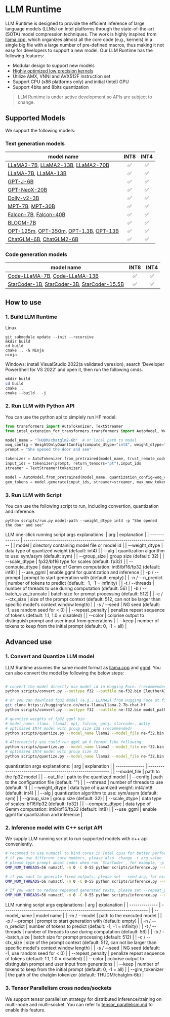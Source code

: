 # LLM Runtime 

LLM Runtime is designed to provide the efficient inference of large language models (LLMs) on Intel platforms through the state-of-the-art (SOTA) model compression techniques. The work is highly inspired from [llama.cpp](https://github.com/ggerganov/llama.cpp), which organizes almost all the core code (e.g., kernels) in a single big file with a large number of pre-defined macros, thus making it not easy for developers to support a new model. Our LLM Runtime has the following features:

- Modular design to support new models
- [Highly optimized low precision kernels](core/README.md)
- Utilize AMX, VNNI and AVX512F instruction set
- Support CPU (x86 platforms only) and initial (Intel) GPU
- Support 4bits and 8bits quantization 

> LLM Runtime is under active development so APIs are subject to change.

## Supported Models

We support the following models:
### Text generation models
| model name | INT8 | INT4|
|---|:---:|:---:|
|[LLaMA2-7B](https://huggingface.co/meta-llama/Llama-2-7b-chat-hf), [LLaMA2-13B](https://huggingface.co/meta-llama/Llama-2-13b-chat-hf), [LLaMA2-70B](https://huggingface.co/meta-llama/Llama-2-70b-chat-hf)| ✅ | ✅ | 
|[LLaMA-7B](https://huggingface.co/decapoda-research/llama-7b-hf), [LLaMA-13B](https://huggingface.co/decapoda-research/llama-13b-hf)| ✅ | ✅ | 
|[GPT-J-6B](https://huggingface.co/EleutherAI/gpt-j-6b)| ✅ | ✅ | 
|[GPT-NeoX-20B](https://huggingface.co/EleutherAI/gpt-neox-20b)| ✅ | ✅ | 
|[Dolly-v2-3B](https://huggingface.co/databricks/dolly-v2-3b)| ✅ | ✅ | 
|[MPT-7B](https://huggingface.co/mosaicml/mpt-7b), [MPT-30B](https://huggingface.co/mosaicml/mpt-30b)| ✅ | ✅ | 
|[Falcon-7B](https://huggingface.co/tiiuae/falcon-7b), [Falcon-40B](https://huggingface.co/tiiuae/falcon-40b)| ✅ | ✅ | 
|[BLOOM-7B](https://huggingface.co/bigscience/bloomz-7b1)| ✅ | ✅ |
|[OPT-125m](https://huggingface.co/facebook/opt-125m), [OPT-350m](https://huggingface.co/facebook/opt-350m), [OPT-1.3B](https://huggingface.co/facebook/opt-1.3b), [OPT-13B](https://huggingface.co/facebook/opt-13b)| ✅ | ✅ |  
|[ChatGLM-6B](https://huggingface.co/THUDM/chatglm-6b), [ChatGLM2-6B](https://huggingface.co/THUDM/chatglm2-6b)| ✅ | ✅ |

### Code generation models
| model name | INT8 | INT4|
|---|:---:|:---:|
|[Code-LLaMA-7B](https://huggingface.co/codellama/CodeLlama-7b-hf), [Code-LLaMA-13B](https://huggingface.co/codellama/CodeLlama-13b-hf)| ✅ | ✅ | 
|[StarCoder-1B](https://huggingface.co/bigcode/starcoderbase-1b), [StarCoder-3B](https://huggingface.co/bigcode/starcoderbase-3b), [StarCoder-15.5B](https://huggingface.co/bigcode/starcoder)| ✅ | ✅ | 


## How to use

### 1. Build LLM Runtime
Linux
```shell
git submodule update --init --recursive
mkdir build
cd build
cmake .. -G Ninja
ninja
```
Windows: install VisualStudio 2022(a validated veresion), search 'Developer PowerShell for VS 2022' and open it, then run the following cmds.
```powershell
mkdir build
cd build
cmake ..
cmake --build . -j
```

### 2. Run LLM with Python API

You can use the python api to simplely run HF model.
```python
from transformers import AutoTokenizer, TextStreamer
from intel_extension_for_transformers.transformers import AutoModel, WeightOnlyQuantConfig

model_name = "THUDM/chatglm2-6b"  # or local path to model
woq_config = WeightOnlyQuantConfig(compute_dtype="int8", weight_dtype="int4")
prompt = "She opened the door and see"

tokenizer = AutoTokenizer.from_pretrained(model_name, trust_remote_code=True)
input_ids = tokenizer(prompt, return_tensors="pt").input_ids
streamer = TextStreamer(tokenizer)

model = AutoModel.from_pretrained(model_name, quantization_config=woq_config, use_llm_runtime=True, trust_remote_code=True)
gen_tokens = model.generate(input_ids, streamer=streamer, max_new_tokens=300)
```

### 3. Run LLM with Script
You can use the following script to run, including convertion, quantization and inference.
```
python scripts/run.py model-path --weight_dtype int4 -p "She opened the door and see"
```

LLM one-click running script args explanations:
| arg               | explanation                                                             |
| --------------    | ----------------------------------------------------------------------- |
| model           | directory containing model file or model id                               |
| --weight_dtype  | data type of quantized weight (default: int4)                             |
| --alg           | quantization algorithm to use: sym/asym (default: sym)                    |
| --group_size    | group size (default: 32)                                                  |
| --scale_dtype   | fp32/bf16 type for scales (default: fp32)                                 |
| --compute_dtype | data type of Gemm computation: int8/bf16/fp32 (default: int8)             |
| --use_ggml      | enable ggml for quantization and inference                                |
| -p / --prompt     | prompt to start generation with (default: empty)                        |
| -n / --n_predict  | number of tokens to predict (default: -1, -1 = infinity)                |
| -t / --threads    | number of threads to use during computation (default: 56)               |
| -b / --batch_size_truncate | batch size for prompt processing (default: 512)                |
| -c / --ctx_size   | size of the prompt context (default: 512, can not be larger than specific model's context window length)                                                                                       |
| -s / --seed       | NG seed (default: -1, use random seed for < 0)                          |
| --repeat_penalty  | penalize repeat sequence of tokens (default: 1.1, 1.0 = disabled)       |
| --color           | colorise output to distinguish prompt and user input from generations   |
| --keep            | number of tokens to keep from the initial prompt (default: 0, -1 = all) |


## Advanced use

### 1. Convert and Quantize LLM model
LLM Runtime assumes the same model format as [llama.cpp](https://github.com/ggerganov/llama.cpp) and [ggml](https://github.com/ggerganov/ggml). You can also convert the model by following the below steps:

```bash

# convert the model directly use model id in Hugging Face. (recommended)
python scripts/convert.py --outtype f32 --outfile ne-f32.bin EleutherAI/gpt-j-6b

# or you can download fp32 model (e.g., LLAMA2) from Hugging Face at first, then convert the pytorch model to ggml format.
git clone https://huggingface.co/meta-llama/Llama-2-7b-chat-hf
python scripts/convert.py --outtype f32 --outfile ne-f32.bin model_path

# quantize weights of fp32 ggml bin
# model_name: llama, llama2, mpt, falcon, gptj, starcoder, dolly
# optimized INT4 model with group size 128 (recommended)
python scripts/quantize.py --model_name llama2 --model_file ne-f32.bin --out_file ne-q4_j.bin --weight_dtype int4 --group_size 128 --compute_dtype int8

# Alternativly you could run ggml q4_0 format like following
python scripts/quantize.py --model_name llama2 --model_file ne-f32.bin --out_file ne-q4_0.bin --weight_dtype int4 --use_ggml
# optimized INT4 model with group size 32
python scripts/quantize.py --model_name llama2 --model_file ne-f32.bin --out_file ne-q4_j.bin --weight_dtype int4 --group_size 32 --compute_dtype int8

```
quantization args explanations:
| arg             | explanation                                                 |
| --------------  | ----------------------------------------------------------- |
| --model_file    | path to the fp32 model                                      |
| --out_file      | path to the quantized model                                 |
| --config        | path to the configuration file (default: "")                |
| --nthread       | number of threads to use (default: 1)                       |
| --weight_dtype  | data type of quantized weight: int4/int8 (default: int4)    |
| --alg           | quantization algorithm to use: sym/asym (default: sym)      |
| --group_size    | group size (default: 32)                                    |
| --scale_dtype   | data type of scales: bf16/fp32 (default: fp32)              |
| --compute_dtype | data type of Gemm computation: int8/bf16/fp32 (default: int8)  |
| --use_ggml      | enable ggml for quantization and inference                  |


### 2. Inference model with C++ script API

We supply LLM running script to run supported models with c++ api conveniently.
```bash
# recommed to use numactl to bind cores in Intel cpus for better performance
# if you use different core numbers, please also  change -t arg value
# please type prompt about codes when run `StarCoder`, for example, -p "def fibonnaci(".
OMP_NUM_THREADS=56 numactl -m 0 -C 0-55 python scripts/inference.py --model_name llama -m ne-q4_j.bin -c 512 -b 1024 -n 256 -t 56 --color -p "She opened the door and see"

# if you want to generate fixed outputs, please set --seed arg, for example:
OMP_NUM_THREADS=56 numactl -m 0 -C 0-55 python scripts/inference.py --model_name llama -m ne-q4_j.bin -c 512 -b 1024 -n 256 -t 56 --color -p "She opened the door and see" --seed 12

# if you want to reduce repeated generated texts, please set --repeat_penalty (value > 1.0, default = 1.0), for example:
OMP_NUM_THREADS=56 numactl -m 0 -C 0-55 python scripts/inference.py --model_name llama -m ne-q4_j.bin -c 512 -b 1024 -n 256 -t 56 --color -p "She opened the door and see" --repeat_penalty 1.2
```

LLM running script args explanations:
| arg               | explanation                                                             |
| --------------    | ----------------------------------------------------------------------- |
| --model_name      | model name                                                              |
| -m / --model      | path to the executed model                                              |
| -p / --prompt     | prompt to start generation with (default: empty)                        |
| -n / --n_predict  | number of tokens to predict (default: -1, -1 = infinity)                |
| -t / --threads    | number of threads to use during computation (default: 56)               |
| -b / --batch_size | batch size for prompt processing (default: 512)                         |
| -c / --ctx_size   | size of the prompt context (default: 512, can not be larger than specific model's context window length)                                                                                |
| -s / --seed       | NG seed (default: -1, use random seed for < 0)                          |
| --repeat_penalty  | penalize repeat sequence of tokens (default: 1.1, 1.0 = disabled)       |
| --color           | colorise output to distinguish prompt and user input from generations   |
| --keep            | number of tokens to keep from the initial prompt (default: 0, -1 = all) |
| --glm_tokenizer   | the path of the chatglm tokenizer (default: THUDM/chatglm-6b)           |


### 3. Tensor Parallelism cross nodes/sockets

We support tensor parallelism strategy for distributed inference/training on multi-node and multi-socket.  You can refer to [tensor_parallelism.md](./tensor_parallelism.md) to enable this feature.
